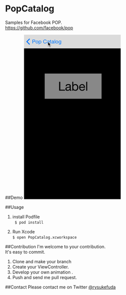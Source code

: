 PopCatalog
==========

Samples for Facebook POP.  
https://github.com/facebook/pop

##Demo
![Alt Text](https://github.com/ryusukefuda/PopCatalog/blob/master/demo.gif)

##Usage

1. install Podfile  
``` $ pod install```

2. Run Xcode  
``` $ open PopCatalog.xcworkspace ```

##Contribution
I'm welcome to your contribution.  
It's easy to commit.

1. Clone and make your branch
2. Create your ViewController.
3. Develop your own animation .
4. Push and send me pull request.

##Contact
Please contact me on Twitter [@rysukefuda](https://twitter.com/ryusukefuda)
